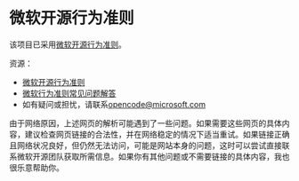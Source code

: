 # 微软开源行为准则

该项目已采用[微软开源行为准则](https://opensource.microsoft.com/codeofconduct/)。

资源：

- [微软开源行为准则](https://opensource.microsoft.com/codeofconduct/)
- [微软行为准则常见问题解答](https://opensource.microsoft.com/codeofconduct/faq/)
- 如有疑问或担忧，请联系[opencode@microsoft.com](mailto:opencode@microsoft.com) 

由于网络原因，上述网页的解析可能遇到了一些问题。如果需要这些网页的具体内容，建议检查网页链接的合法性，并在网络稳定的情况下适当重试。如果链接正确且网络状况良好，但仍然无法访问，可能是网站本身的问题，这时可以尝试直接联系微软开源团队获取所需信息。如果你有其他问题或不需要链接的具体内容，我也很乐意帮助你。
